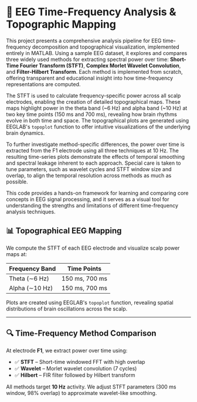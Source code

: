 # 🧠 EEG Time-Frequency Analysis & Topographic Mapping


This project presents a comprehensive analysis pipeline for EEG time-frequency decomposition and topographical visualization, implemented entirely in MATLAB. Using a sample EEG dataset, it explores and compares three widely used methods for extracting spectral power over time: **Short-Time Fourier Transform (STFT)**, **Complex Morlet Wavelet Convolution**, and **Filter-Hilbert Transform**. Each method is implemented from scratch, offering transparent and educational insight into how time-frequency representations are computed.

The STFT is used to calculate frequency-specific power across all scalp electrodes, enabling the creation of detailed topographical maps. These maps highlight power in the theta band (\~6 Hz) and alpha band (\~10 Hz) at two key time points (150 ms and 700 ms), revealing how brain rhythms evolve in both time and space. The topographical plots are generated using EEGLAB's `topoplot` function to offer intuitive visualizations of the underlying brain dynamics.

To further investigate method-specific differences, the power over time is extracted from the F1 electrode using all three techniques at 10 Hz. The resulting time-series plots demonstrate the effects of temporal smoothing and spectral leakage inherent to each approach. Special care is taken to tune parameters, such as wavelet cycles and STFT window size and overlap, to align the temporal resolution across methods as much as possible.

This code provides a hands-on framework for learning and comparing core concepts in EEG signal processing, and it serves as a visual tool for understanding the strengths and limitations of different time-frequency analysis techniques.

## 📊 Topographical EEG Mapping

We compute the STFT of each EEG electrode and visualize scalp power maps at:

| Frequency Band | Time Points    |
| -------------- | -------------- |
| Theta (∼6 Hz)  | 150 ms, 700 ms |
| Alpha (∼10 Hz) | 150 ms, 700 ms |

Plots are created using EEGLAB's `topoplot` function, revealing spatial distributions of brain oscillations across the scalp.

---

## 🔍 Time-Frequency Method Comparison

At electrode **F1**, we extract power over time using:

* ✅ **STFT** – Short-time windowed FFT with high overlap
* ✅ **Wavelet** – Morlet wavelet convolution (7 cycles)
* ✅ **Hilbert** – FIR filter followed by Hilbert transform

All methods target **10 Hz** activity. We adjust STFT parameters (300 ms window, 98% overlap) to approximate wavelet-like smoothing.
